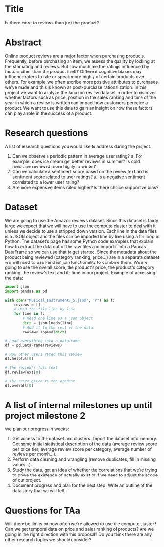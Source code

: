 # Title
Is there more to reviews than just the product?

# Abstract
Online product reviews are a major factor when purchasing products. Frequently, before purchasing an item, we assess the quality by looking at the star rating and reviews. But how much are the ratings influenced by factors other than the product itself? Different cognitive biases may influence raters to rate or speak more highly of certain products over others. For example, we often ascribe more positive attributes to purchases we’ve made and this is known as post-purchase rationalization. In this project we want to analyze the Amazon review dataset in order to discover whether factors such as price, position in the sales ranking and time of the year in which a review is written can impact how customers perceive a product. We want to use this data to gain an insight on how these factors can play a role in the success of a product.

# Research questions
A list of research questions you would like to address during the project. 
1. Can we observe a periodic pattern in average user rating?
	a. For example: does ice cream get better reviews in summer? Is cold medicine reviewed more highly in winter?
2. Can we calculate a sentiment score based on the review text and is sentiment score related to user ratings?
	a. Is a negative sentiment correlated to a lower user rating?
3. Are more expensive items rated higher? Is there choice supportive bias?

# Dataset
We are going to use the Amazon reviews dataset. Since this dataset is fairly large we expect that we will have to use the compute cluster to deal with it unless we decide to use a stripped down version. Each line in the data files is a JSON object and the files can be imported line by line using a for loop in Python. The dataset's page has some Python code examples that explain how to extract the data out of the raw files and import it into a Pandas DataFrame so we can use that to get started. Since the metadata about the product being reviewed (category ranking, price...) are in a separate dataset we will need to use Pandas' join functionality to combine them. We are going to use the overall score, the product's price, the product's category ranking, the review's text and its time in our project.
Example of accessing the data:
```python
import json
import pandas as pd

with open("Musical_Instruments_5.json", "r") as f:
    reviews = []
    # Read the file line by line
    for line in f:
    	# Read one line as a json object
        dict = json.loads(line)
        # Add it to the rest of the data
        reviews.append(dict)

# Load everything into a dataframe
df = pd.DataFrame(reviews)

# How other users rated this review
df.helpful[0]

# The review's full text
df.reviewText[0]

# The score given to the product
df.overall[0]
```

# A list of internal milestones up until project milestone 2
We plan our progress in weeks:
1. Get access to the dataset and clusters. Import the dataset into memory. Get some initial statistical description of the data (average review score per price tier, average review score per category, average number of reviews per month...).
2. Perform data cleaning and wrangling (remove duplicates, fill in missing values...).
3. Study the data, get an idea of whether the correlations that we're trying to prove the existence of actually exist or if we need to adjust the scope of our project.
4. Document progress and plan for the next step. Write an outline of the data story that we will tell.

# Questions for TAa
Will there be limits on how often we're allowed to use the compute cluster?
Can we get temporal data on price and sales ranking of products?
Are we going in the right direction with this proposal? Do you think there are any other research topics we should consider?